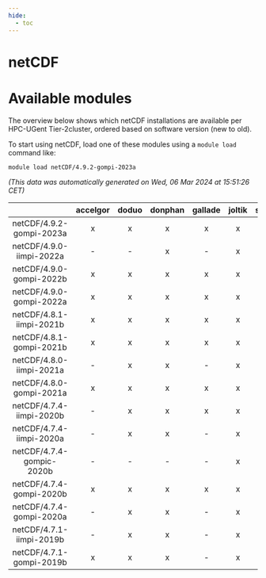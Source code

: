 ```yaml
---
hide:
  - toc
---
```


netCDF
======

# Available modules


The overview below shows which netCDF installations are available per HPC-UGent Tier-2cluster, ordered based on software version (new to old).

To start using netCDF, load one of these modules using a `module load` command like:

```shell
module load netCDF/4.9.2-gompi-2023a
```

*(This data was automatically generated on Wed, 06 Mar 2024 at 15:51:26 CET)*  

| |accelgor|doduo|donphan|gallade|joltik|skitty|
| :---: | :---: | :---: | :---: | :---: | :---: | :---: |
|netCDF/4.9.2-gompi-2023a|x|x|x|x|x|x|
|netCDF/4.9.0-iimpi-2022a|-|-|x|-|x|x|
|netCDF/4.9.0-gompi-2022b|x|x|x|x|x|x|
|netCDF/4.9.0-gompi-2022a|x|x|x|x|x|x|
|netCDF/4.8.1-iimpi-2021b|x|x|x|x|x|x|
|netCDF/4.8.1-gompi-2021b|x|x|x|x|x|x|
|netCDF/4.8.0-iimpi-2021a|-|x|x|-|x|x|
|netCDF/4.8.0-gompi-2021a|x|x|x|x|x|x|
|netCDF/4.7.4-iimpi-2020b|-|x|x|x|x|x|
|netCDF/4.7.4-iimpi-2020a|-|x|x|-|x|x|
|netCDF/4.7.4-gompic-2020b|-|-|-|-|x|-|
|netCDF/4.7.4-gompi-2020b|x|x|x|x|x|x|
|netCDF/4.7.4-gompi-2020a|-|x|x|-|x|x|
|netCDF/4.7.1-iimpi-2019b|-|x|x|-|x|x|
|netCDF/4.7.1-gompi-2019b|x|x|x|-|x|x|
